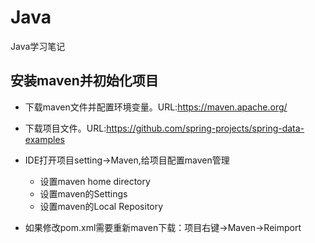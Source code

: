 ﻿# Java
Java学习笔记

## 安装maven并初始化项目

- 下载maven文件并配置环境变量。URL:https://maven.apache.org/

- 下载项目文件。URL:https://github.com/spring-projects/spring-data-examples

- IDE打开项目setting->Maven,给项目配置maven管理
	- 设置maven home directory
	- 设置maven的Settings
	- 设置maven的Local Repository

- 如果修改pom.xml需要重新maven下载：项目右键->Maven->Reimport